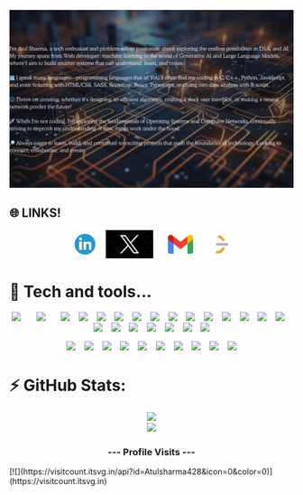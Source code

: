 ![GitHub Banner](assets/banner.png)
## 🌐 LINKS!

<p align="center">
  <a href="https://www.linkedin.com/in/atul-sharma-572458211/" target="_blank"><img height="50" src = "https://github.com/Atulsharma428/Atulsharma428/blob/main/assets/linkedin.png"></a>&nbsp;&nbsp;
  <a href="https://twitter.com/AtulSharma4288" target="_blank"><img height="50" src = "https://github.com/Atulsharma428/Atulsharma428/blob/main/assets/x_logo.png"></a>&nbsp;&nbsp;
  <a href="mailto:atulsharma91192@gmail.com" target="_blank"><img height="50" src = "https://github.com/Atulsharma428/Atulsharma428/blob/main/assets/mail%20(1).png"></a>
  <a href="https://leetcode.com/u/atulsharma08/" target="_blank"><img height="50" src = "https://github.com/Atulsharma428/Atulsharma428/blob/main/assets/LeetCode.png"></a>
</p>

# 🚀 Tech and tools...
<p align="center">
    <img src="https://img.shields.io/badge/c-%2300599C.svg?style=plastic&logo=c&logoColor=white" height="20">&nbsp;
    &nbsp;&nbsp; &nbsp;
    <img src="https://img.shields.io/badge/c++-%2300599C.svg?style=plastic&logo=c%2B%2B&logoColor=white"
        height="20">&nbsp; &nbsp;&nbsp; &nbsp;
    <img src="https://img.shields.io/badge/css3-%231572B6.svg?style=plastic&logo=css3&logoColor=white"
        height="20">&nbsp; &nbsp;
    <img src="https://img.shields.io/badge/html5-%23E34F26.svg?style=plastic&logo=html5&logoColor=white"
        height="20">&nbsp; &nbsp;
    <img src="https://img.shields.io/badge/javascript-%23323330.svg?style=plastic&logo=javascript&logoColor=%23F7DF1E"
        height="20">&nbsp; &nbsp;
    <img src="https://img.shields.io/badge/typescript-%23007ACC.svg?style=plastic&logo=typescript&logoColor=white"
        height="20">&nbsp; &nbsp;
    <img src="https://img.shields.io/badge/python-3670A0?style=plastic&logo=python&logoColor=ffdd54" height="20">&nbsp;
    &nbsp;
    <img src="https://img.shields.io/badge/r-%23276DC3.svg?style=plastic&logo=r&logoColor=white" height="20">&nbsp;
    &nbsp;
    <img src="https://img.shields.io/badge/mysql-4479A1.svg?style=plastic&logo=mysql&logoColor=white" height="20">&nbsp;
    &nbsp;
    <img src="https://img.shields.io/badge/firebase-%23039BE5.svg?style=plastic&logo=firebase" height="20">&nbsp; &nbsp;
    <img src="https://img.shields.io/badge/react-%2320232a.svg?style=plastic&logo=react&logoColor=%2361DAFB"
        height="20">&nbsp; &nbsp;
    <img src="https://img.shields.io/badge/aws-%23FF9900.svg?style=plastic&logo=amazon-aws&logoColor=white"
        height="20">&nbsp; &nbsp;
    <img src="https://img.shields.io/badge/PowerShell-%235391FE.svg?style=plastic&logo=powershell&logoColor=white"
        height="20">&nbsp; &nbsp;
    <img src="https://img.shields.io/badge/adobe-%23FF0000.svg?style=plastic&logo=adobe&logoColor=white"
        height="20">&nbsp; &nbsp;
    <img src="https://img.shields.io/badge/Matplotlib-%23ffffff.svg?style=plastic&logo=Matplotlib&logoColor=black"
        height="20">&nbsp; &nbsp;
    <img src="https://img.shields.io/badge/Keras-%23D00000.svg?style=plastic&logo=Keras&logoColor=white"
        height="20">&nbsp; &nbsp;
    <img src="https://img.shields.io/badge/TensorFlow-%23FF6F00.svg?style=plastic&logo=TensorFlow&logoColor=white"
        height="20">&nbsp; &nbsp;
    <img src="https://img.shields.io/badge/PyTorch-%23EE4C2C.svg?style=plastic&logo=PyTorch&logoColor=white"
        height="20">&nbsp; &nbsp;
    <img src="https://img.shields.io/badge/scikit--learn-%23F7931E.svg?style=plastic&logo=scikit-learn&logoColor=white"
        height="20">&nbsp; &nbsp;
    <img src="https://img.shields.io/badge/git-%23F05033.svg?style=plastic&logo=git&logoColor=white" height="20">&nbsp;
    &nbsp;
    <img src="https://img.shields.io/badge/github-%23121011.svg?style=plastic&logo=github&logoColor=white"
        height="20">&nbsp; &nbsp;
    <img src="https://img.shields.io/badge/docker-%230db7ed.svg?style=plastic&logo=docker&logoColor=white" height="20">
</p>

<p align="center">
    <img src="https://img.shields.io/badge/cisco-%23049fd9.svg?style=plastic&logo=cisco&logoColor=black"
        height="20">&nbsp; &nbsp;
    <img src="https://img.shields.io/badge/OpenCV-%23white.svg?style=plastic&logo=opencv&logoColor=white"
        height="20">&nbsp; &nbsp;
    <img src="https://img.shields.io/badge/vercel-%23000000.svg?style=plastic&logo=vercel&logoColor=white"
        height="20">&nbsp; &nbsp;
    <img src="https://img.shields.io/badge/Anaconda-%2344A833.svg?style=plastic&logo=anaconda&logoColor=white"
        height="20">&nbsp; &nbsp;
    <img src="https://img.shields.io/badge/jQuery-%230769AD.svg?style=plastic&logo=jquery&logoColor=white"
        height="20">&nbsp; &nbsp;
    <img src="https://img.shields.io/badge/Streamlit-%23FE4B4B.svg?style=plastic&logo=streamlit&logoColor=white"
        height="20">&nbsp; &nbsp;
    <img src="https://img.shields.io/badge/Canva-%2300C4CC.svg?style=plastic&logo=Canva&logoColor=white"
        height="20">&nbsp; &nbsp;
    <img src="https://img.shields.io/badge/power_bi-F2C811?style=plastic&logo=powerbi&logoColor=black"
        height="20">&nbsp; &nbsp;
    <img src="https://img.shields.io/badge/Postman-FF6C37?style=plastic&logo=postman&logoColor=white" height="20">&nbsp;
    &nbsp;
    <img src="https://img.shields.io/badge/Portfolio-%23000000.svg?style=plastic&logo=firefox&logoColor=#FF7139"
        height="20">
</p>


# ⚡ GitHub Stats:
<p align="center">
  <img src="https://github-readme-stats.vercel.app/api?username=Atulsharma428&theme=tokyonight&hide_border=false&include_all_commits=true&count_private=false"/> <br/>
  <img src="https://github-readme-streak-stats.herokuapp.com/?user=Atulsharma428&theme=tokyonight&hide_border=false"/><br/>
</p>

<h3 align="center">--- Profile Visits ---</h3>
[![](https://visitcount.itsvg.in/api?id=Atulsharma428&icon=0&color=0)](https://visitcount.itsvg.in)

<!-- Proudly created with GPRM ( https://gprm.itsvg.in ) -->
